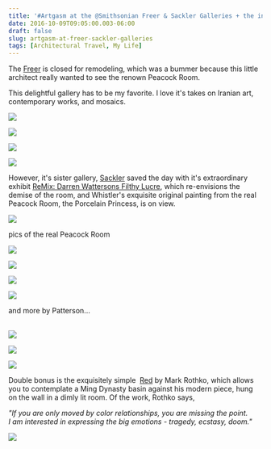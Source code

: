 ```yaml
---
title: '#Artgasm at the @Smithsonian Freer & Sackler Galleries + the incomparable @DarrenWaterston'
date: 2016-10-09T09:05:00.003-06:00
draft: false
slug: artgasm-at-freer-sackler-galleries
tags: [Architectural Travel, My Life]
---
```


The [Freer](http://www.asia.si.edu/) is closed for remodeling, which was a bummer because this little architect really wanted to see the renown Peacock Room.  
  
This delightful gallery has to be my favorite. I love it's takes on Iranian art, contemporary works, and mosaics.  
  

![](/images/blog/legacy/DSC03477%2B%2528Large%2529.JPG)

  

![](/images/blog/legacy/DSC03478%2B%2528Large%2529.JPG)

  

![](/images/blog/legacy/DSC03481%2B%2528Large%2529.JPG)

  

![](/images/blog/legacy/DSC03482%2B%2528Large%2529.JPG)

  
  
However, it's sister gallery, [Sackler](http://www.asia.si.edu/) saved the day with it's extraordinary exhibit [ReMix: Darren Wattersons Filthy Lucre](http://www.asia.si.edu/filthylucre/about.asp), which re-envisions the demise of the room, and Whistler's exquisite original painting from the real Peacock Room, the Porcelain Princess, is on view.  
  

![](/images/blog/legacy/DSC03491%2B%2528Large%2529.JPG)

pics of the real Peacock Room

  

![](/images/blog/legacy/DSC03487%2B%2528Large%2529.JPG)

  

![](/images/blog/legacy/DSC03488%2B%2528Large%2529.JPG)

  

![](/images/blog/legacy/DSC03489%2B%2528Large%2529.JPG)

  

![](/images/blog/legacy/DSC03490%2B%2528Large%2529.JPG)

  
  
and more by Patterson...  
   

![](/images/blog/legacy/037%2B%2528Large%2529.JPG)

  

![](/images/blog/legacy/DSC03484%2B%2528Large%2529.JPG)

  

![](/images/blog/legacy/DSC03485%2B%2528Large%2529.JPG)

  
Double bonus is the exquisitely simple  [Red](http://www.asia.si.edu/exhibitions/current/red/) by Mark Rothko, which allows you to contemplate a Ming Dynasty basin against his modern piece, hung on the wall in a dimly lit room. Of the work, Rothko says,  
  

_"If you are only moved by color relationships, you are missing the point.  
I am interested in expressing the big emotions - tragedy, ecstasy, doom."_

  

![](/images/blog/legacy/DSC03479%2B%2528Large%2529.JPG)